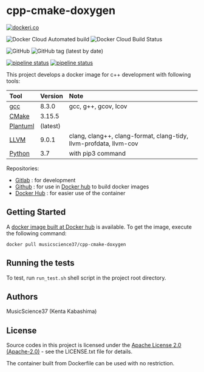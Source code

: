 # cpp-cmake-doxygen

[![dockeri.co](https://dockeri.co/image/musicscience37/cpp-cmake-doxygen)](https://hub.docker.com/r/musicscience37/cpp-cmake-doxygen)

![Docker Cloud Automated build](https://img.shields.io/docker/cloud/automated/musicscience37/cpp-cmake-doxygen)
![Docker Cloud Build Status](https://img.shields.io/docker/cloud/build/musicscience37/cpp-cmake-doxygen)

![GitHub](https://img.shields.io/github/license/musicscience37/cpp-cmake-doxygen)
![GitHub tag (latest by date)](https://img.shields.io/github/v/tag/MusicScience37/cpp-cmake-doxygen?label=latest)

[![pipeline status](https://gitlab.com/MusicScience37/cpp-cmake-doxygen/badges/master/pipeline.svg)](https://gitlab.com/MusicScience37/cpp-cmake-doxygen/commits/master)
[![pipeline status](https://gitlab.com/MusicScience37/cpp-cmake-doxygen/badges/develop/pipeline.svg)](https://gitlab.com/MusicScience37/cpp-cmake-doxygen/commits/develop)

This project develops a docker image for c++ development with following tools:

|                Tool                 | Version  |                               Note                                |
| :---------------------------------- | :------- | :---------------------------------------------------------------- |
| [gcc](https://gcc.gnu.org/)         | 8.3.0    | gcc, g++, gcov, lcov                                              |
| [CMake](https://cmake.org/)         | 3.15.5   |                                                                   |
| [Plantuml](http://plantuml.com/en/) | (latest) |                                                                   |
| [LLVM](https://llvm.org/)           | 9.0.1    | clang, clang++, clang-format, clang-tidy, llvm-profdata, llvm-cov |
| [Python](https://www.python.org/)   | 3.7      | with pip3 command                                                 |

Repositories:

- [Gitlab](https://gitlab.com/MusicScience37/cpp-cmake-doxygen)
  : for development
- [Github](https://github.com/MusicScience37/cpp-cmake-doxygen)
  : for use in [Docker hub](https://hub.docker.com/) to build docker images
- [Docker Hub](https://hub.docker.com/r/musicscience37/cpp-cmake-doxygen)
  : for easier use of the container

## Getting Started

A [docker image built at Docker hub](https://hub.docker.com/r/musicscience37/cpp-cmake-doxygen) is available.
To get the image, execute the following command:

~~~~~{.sh}
docker pull musicscience37/cpp-cmake-doxygen
~~~~~

## Running the tests

To test, run `run_test.sh` shell script in the project root directory.

## Authors

MusicScience37 (Kenta Kabashima)

## License

Source codes in this project is licensed under the [Apache License 2.0 (Apache-2.0)](https://www.apache.org/licenses/LICENSE-2.0) - see the LICENSE.txt file for details.

The container built from Dockerfile can be used with no restriction.
